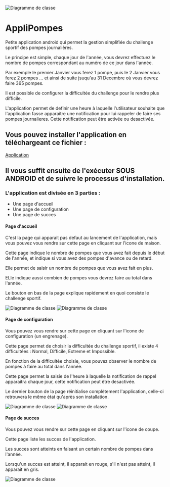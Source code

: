 ![Diagramme de classe](https://github.com/clementor5/AppliPompes/blob/main/img/logo_application.png)

# AppliPompes

Petite application android qui permet la gestion simplifiée du challenge sportif des pompes journalières.

Le principe est simple, chaque jour de l'année, vous devrez effectuez le nombre de pompes correspondant au numéro de ce jour dans l'année.

Par exemple le premier Janvier vous ferez 1 pompe, puis le 2 Janvier vous ferez 2 pompes ... et ainsi de suite jsuqu'au 31 Decembre où vous devrez faire 365 pompes.

Il est possible de configurer la difficultée du challenge pour le rendre plus difficile.

L'application permet de definir une heure à laquelle l'utilisateur souhaite que l'application fasse apparaitre une notification pour lui rappeler de faire ses pompes journalieres. Cette notification peut être activée ou desactivée.

## Vous pouvez installer l'application en téléchargeant ce fichier :
[Application](https://github.com/clementor5/AppliPompes/raw/main/apk/app-debug.apk)

## Il vous suffit ensuite de l'exécuter SOUS ANDROID et de suivre le processus d'installation.

### L'application est divisée en 3 parties :
- Une page d'accueil
- Une page de configuration
- Une page de succes

#### Page d'accueil
C'est la page qui apparait pas defaut au lancement de l'application, mais vous pouvez vous rendre sur cette page en cliquant sur l'icone de maison.

Cette page indique le nombre de pompes que vous avez fait depuis le début de l'année, et indique si vous avez des pompes d'avance ou de retard.

Elle permet de saisir un nombre de pompes que vous avez fait en plus.

ELle indique aussi combien de pompes vous devrez faire au total dans l'année.

Le bouton en bas de la page explique rapidement en quoi consiste le challenge sportif.

![Diagramme de classe](https://github.com/clementor5/AppliPompes/blob/main/img/accueil_1.png)
![Diagramme de classe](https://github.com/clementor5/AppliPompes/blob/main/img/accueil_2.png)

#### Page de configuration
Vous pouvez vous rendre sur cette page en cliquant sur l'icone de configuration (un engrenage).

Cette page permet de choisir la difficultée du challenge sportif, il existe 4 difficultées : Normal, Difficile, Extreme et Impossible.

En fonction de la difficultée choisie, vous pouvez observer le nombre de pompes à faire au total dans l'année.

Cette page permet la saisie de l'heure à laquelle la notification de rappel apparaitra chaque jour, cette notification peut être desactivée.

Le dernier bouton de la page réinitialise complètement l'application, celle-ci retrouvera le même état qu'après son installation.

![Diagramme de classe](https://github.com/clementor5/AppliPompes/blob/main/img/configuration_1.png)
![Diagramme de classe](https://github.com/clementor5/AppliPompes/blob/main/img/configuration_2.png)

#### Page de succes
Vous pouvez vous rendre sur cette page en cliquant sur l'icone de coupe.

Cette page liste les succes de l'application.

Les succes sont atteints en faisant un certain nombre de pompes dans l'année.

Lorsqu'un succes est atteint, il apparait en rouge, s'il n'est pas atteint, il apparait en gris.

![Diagramme de classe](https://github.com/clementor5/AppliPompes/blob/main/img/succes.png)
